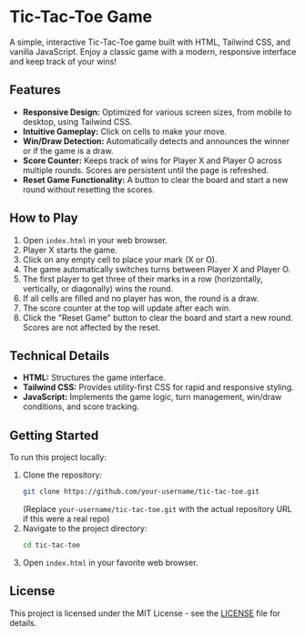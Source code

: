# Tic-Tac-Toe Game

A simple, interactive Tic-Tac-Toe game built with HTML, Tailwind CSS, and vanilla JavaScript. Enjoy a classic game with a modern, responsive interface and keep track of your wins!

## Features

*   **Responsive Design:** Optimized for various screen sizes, from mobile to desktop, using Tailwind CSS.
*   **Intuitive Gameplay:** Click on cells to make your move.
*   **Win/Draw Detection:** Automatically detects and announces the winner or if the game is a draw.
*   **Score Counter:** Keeps track of wins for Player X and Player O across multiple rounds. Scores are persistent until the page is refreshed.
*   **Reset Game Functionality:** A button to clear the board and start a new round without resetting the scores.

## How to Play

1.  Open `index.html` in your web browser.
2.  Player X starts the game.
3.  Click on any empty cell to place your mark (X or O).
4.  The game automatically switches turns between Player X and Player O.
5.  The first player to get three of their marks in a row (horizontally, vertically, or diagonally) wins the round.
6.  If all cells are filled and no player has won, the round is a draw.
7.  The score counter at the top will update after each win.
8.  Click the "Reset Game" button to clear the board and start a new round. Scores are not affected by the reset.

## Technical Details

*   **HTML:** Structures the game interface.
*   **Tailwind CSS:** Provides utility-first CSS for rapid and responsive styling.
*   **JavaScript:** Implements the game logic, turn management, win/draw conditions, and score tracking.

## Getting Started

To run this project locally:

1.  Clone the repository:
    ```bash
    git clone https://github.com/your-username/tic-tac-toe.git
    ```
    (Replace `your-username/tic-tac-toe.git` with the actual repository URL if this were a real repo)
2.  Navigate to the project directory:
    ```bash
    cd tic-tac-toe
    ```
3.  Open `index.html` in your favorite web browser.

## License

This project is licensed under the MIT License - see the [LICENSE](LICENSE) file for details.
